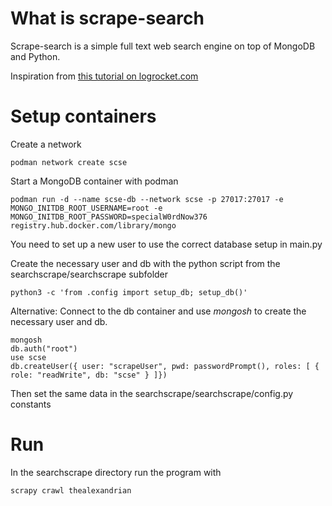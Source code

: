 # What is scrape-search

Scrape-search is a simple full text web search engine on top of MongoDB and Python.

Inspiration from [this tutorial on logrocket.com](https://blog.logrocket.com/scrape-website-python-scrapy-mongodb/)

# Setup containers

Create a network

```
podman network create scse
```

Start a MongoDB container with podman

```
podman run -d --name scse-db --network scse -p 27017:27017 -e MONGO_INITDB_ROOT_USERNAME=root -e MONGO_INITDB_ROOT_PASSWORD=specialW0rdNow376 registry.hub.docker.com/library/mongo
```

You need to set up a new user to use the correct database setup in main.py

Create the necessary user and db with the python script from the searchscrape/searchscrape subfolder

```
python3 -c 'from .config import setup_db; setup_db()'
```

Alternative: Connect to the db container and use *mongosh* to create the necessary user and db.

```
mongosh
db.auth("root")
use scse
db.createUser({ user: "scrapeUser", pwd: passwordPrompt(), roles: [ { role: "readWrite", db: "scse" } ]})
```

Then set the same data in the searchscrape/searchscrape/config.py constants

# Run

In the searchscrape directory run the program with 

```
scrapy crawl thealexandrian
```
